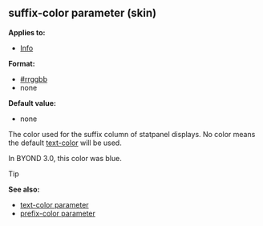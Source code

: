 ## suffix-color parameter (skin)


**Applies to:**
+   [Info](/ref/skin/control/info.md) 

**Format:**
+   [#rrggbb](/ref/appendix/html-colors.md) 
+   none

**Default value:**
+   none


The color used for the suffix column of statpanel displays. No
color means the default
[text-color](/ref/skin/param/text-color.md) will be used.


In BYOND 3.0, this color was blue.

> [!TIP] 
> **See also:**
> +   [text-color parameter](/ref/skin/param/text-color.md) 
> +   [prefix-color parameter](/ref/skin/param/prefix-color.md) 